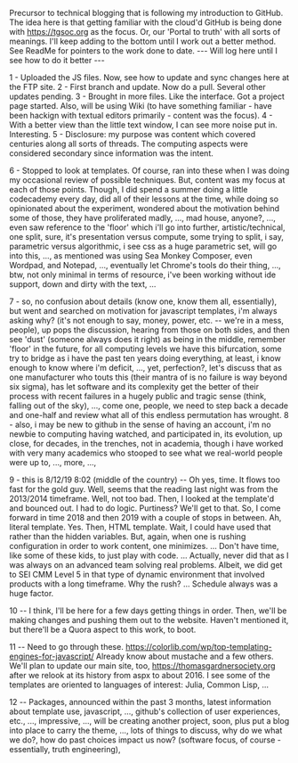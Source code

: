 Precursor to technical blogging that is following my introduction to GitHub. The idea here is that getting familiar with the cloud'd GitHub is being done with https://tgsoc.org as the focus. Or, our 'Portal to truth' with all sorts of meanings. I'll keep adding to the bottom until I work out a better method. See ReadMe for pointers to the work done to date. 
--- Will log here until I see how to do it better ---

1 - Uploaded the JS files. 
Now, see how to update and sync changes here at the FTP site. 
2 - First branch and update. Now do a pull. Several other updates pending. 
3 - Brought in more files. Like the interface. Got a project page started. 
Also, will be using Wiki (to have something familiar - have been hackign with textual editors primarily - content was the focus). 
4 - With a better view than the little text window, I can see more noise put in. Interesting. 
5 - Disclosure: my purpose was content which covered centuries along all sorts of threads. The computing aspects were considered secondary since information was the intent.  

6 - Stopped to look at templates. Of course, ran into these when I was doing my occasional review of possible techniques. But, content was my focus at each of those points. Though, I did spend a summer doing a little codecademy every day, did all of their lessons at the time, while doing so opinionated about the experiment, wondered about the motivation behind some of those, they have proliferated madly, ..., mad house, anyone?, ..., even saw reference to the 'floor' which i'll go into further, artistic/technical, one split, sure, it's presentation versus compute, some trying to split, i say, parametric versus algorithmic, i see css as a huge parametric set, will go into this, ..., as mentioned was using Sea Monkey Composer, even Wordpad, and Notepad, ..., eventually let Chrome's tools do their thing, ..., btw, not only minimal in terms of resource, i've been working without ide support, down and dirty with the text, ...

7 - so, no confusion about details (know one, know them all, essentially), but went and searched on motivation for javascript templates, i'm always asking why? (it's not enough to say, money, power, etc. -- we're in a mess, people), up pops the discussion, hearing from those on both sides, and then see 'dust' (someone always does it right) as being in the middle, remember 'floor' in the future, for all computing levels we have this bifurcation, some try to bridge as i have the past ten years doing everything, at least, i know enough to know where i'm deficit, ..., yet, perfection?, let's discuss that as one manufacturer who touts this (their mantra of is no failure is way beyond six sigma), has let software and its complexity get the better of their process with recent failures in a hugely public and tragic sense (think, falling out of the sky), ..., come one, people, we need to step back a decade and one-half and review what all of this endless permutation has wrought. 
8 - also, i may be new to github in the sense of having an account, i'm no newbie to computing having watched, and participated in, its evolution, up close, for decades, in the trenches, not in academia, though i have worked with very many academics who stooped to see what we real-world people were up to, ..., more, ..., 

9 - this is 8/12/19 8:02 (middle of the country) -- Oh yes, time. It flows too fast for the gold guy. Well, seems that the reading last night was from the 2013/2014 timeframe. Well, not too bad. Then, I looked at the template'd and bounced out. I had to do logic. Purtiness? We'll get to that. So, I come forward in time 2018 and then 2019 with a couple of stops in between. Ah, literal template. Yes. Then, HTML template. Wait, I could have used that rather than the hidden variables. But, again, when one is rushing configuration in order to work content, one minimizes. ... Don't have time, like some of these kids, to just play with code. ... Actually, never did that as I was always on an advanced team solving real problems. Albeit, we did get to SEI CMM Level 5 in that type of dynamic environment that involved products with a long timeframe. Why the rush? ... Schedule always was a huge factor. 

10 -- I think, I'll be here for a few days getting things in order. Then, we'll be making changes and pushing them out to the website. Haven't mentioned it, but there'll be a Quora aspect to this work, to boot. 

11 -- Need to go through these. https://colorlib.com/wp/top-templating-engines-for-javascript/ Already know about mustache and a few others. We'll plan to update our main site, too, https://thomasgardnersociety.org after we relook at its history from aspx to about 2016. I see some of the templates are oriented to languages of interest: Julia, Common Lisp, ... 

12 -- Packages, announced within the past 3 months, latest information about template use, javascript, ..., github's collection of user experiences, etc., ..., impressive, ..., will be creating another project, soon, plus put a blog into place to carry the theme, ..., lots of things to discuss, why do we what we do?, how do past choices impact us now? (software focus, of course - essentially, truth engineering), 

